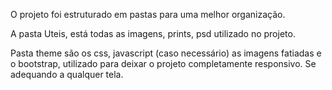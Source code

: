 O projeto foi estruturado em pastas para uma melhor organização.

A pasta Uteis, está todas as imagens, prints, psd utilizado no projeto.

Pasta theme são os css, javascript (caso necessário) as imagens fatiadas e o bootstrap,
utilizado para deixar o projeto completamente responsivo. Se adequando a qualquer tela.
